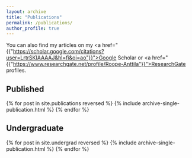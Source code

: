 ```yaml
---
layout: archive
title: "Publications"
permalink: /publications/
author_profile: true
---
```


You can also find my articles on my <a href="{{"https://scholar.google.com/citations?user=LrtrSKIAAAAJ&hl=fi&oi=ao"}}">Google Scholar</a> or <a href="{{"https://www.researchgate.net/profile/Roope-Anttila"}}">ResearchGate</a> profiles.

## Published
{% for post in site.publications reversed %} {% include archive-single-publication.html %} {% endfor %}

## Undergraduate
{% for post in site.undergrad reversed %} {% include archive-single-publication.html %} {% endfor %}